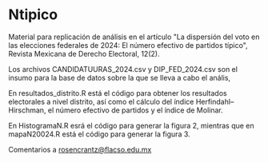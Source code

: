 # Ntipico
Material para replicación de análisis en el artículo "La dispersión del voto en las elecciones federales de 2024: El número efectivo de partidos típico", Revista Mexicana de Derecho Electoral, 12(2).

Los archivos CANDIDATUURAS_2024.csv y DIP_FED_2024.csv son  el insumo para la base de datos sobre la que se lleva a cabo el anális,

En resultados_distrito.R está el código para obtener los resultados electorales a nivel distrito, así como el cálculo del índice Herfindahl–Hirschman, el número efectivo de partidos y el índice de Molinar.

En HistogramaN.R esrá el código para generar la figura 2, mientras que en mapaN20024.R está el código para generar la figura 3.

Comentarios a rosencrantz@flacso.edu.mx
